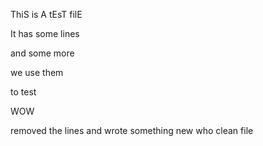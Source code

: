 ThiS is A tEsT filE

It has some lines

and some more

we use them

to test

WOW

removed the lines
and wrote something new
who
clean file

